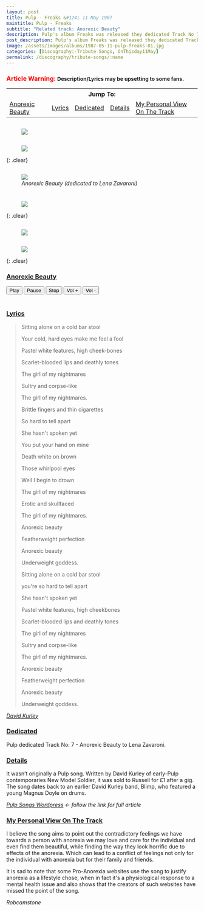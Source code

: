 ```yaml
---
layout: post
title: Pulp - Freaks &#124; 11 May 1987
maintitle: Pulp - Freaks
subtitle: "Related track: Anorexic Beauty"
description: Pulp's album Freaks was released they dedicated Track No 7 - Anorexic Beauty to Lena Zavaroni.
post_description: Pulp's album Freaks was released they dedicated Track No 7 - Anorexic Beauty to Lena Zavaroni.
image: /assets/images/albums/1987-05-11-pulp-freaks-01.jpg
categories: [Discography:-Tribute Songs, OnThisday11May]
permalink: /discography/tribute-songs/:name
---
```


### <span style="font-weight: bold; color:red;">Article Warning:</span> <small>Description/Lyrics may be upsetting to some fans.</small>

<table>
<tr align="center">
<th colspan="5">Jump To:</th>
</tr>
<tr>
<td><a href="#anorexic-beauty">Anorexic Beauty</a></td>
<td><a href="#lyrics">Lyrics</a></td>
<td><a href="#dedicated">Dedicated</a></td>
<td><a href="#details">Details</a></td>
<td><a href="#my-personal-view-on-the-track">My Personal View On The Track</a></td>
</tr>
</table>

<figure class="fig1">
<a href="/assets/images/albums/1987-05-11-pulp-freaks-01.jpg"><img src="/assets/images/albums/1987-05-11-pulp-freaks-01.jpg" class="full-width zoom-in"></a>
</figure>

<figure class="fig2">
<a href="/assets/images/albums/1987-05-11-pulp-freaks-02.jpg"><img src="/assets/images/albums/1987-05-11-pulp-freaks-02.jpg" class="full-width zoom-in"></a>
</figure>

{: .clear}

<figure class="fig1">
<a href="/assets/images/albums/1987-05-11-pulp-freaks-03.jpg"><img src="/assets/images/albums/1987-05-11-pulp-freaks-03.jpg" class="full-width zoom-in"></a>
<figcaption><cite>Anorexic Beauty (dedicated to Lena Zavaroni)</cite></figcaption>
</figure>

<figure class="fig2">
<a href="/assets/images/albums/1987-05-11-pulp-freaks-04.jpg"><img src="/assets/images/albums/1987-05-11-pulp-freaks-04.jpg" class="full-width zoom-in"></a>
</figure>

{: .clear}

<figure class="fig1">
<a href="/assets/images/albums/1987-05-11-pulp-freaks-05.jpg"><img src="/assets/images/albums/1987-05-11-pulp-freaks-05.jpg" class="full-width zoom-in"></a>
</figure>

<figure class="fig2">
<a href="/assets/images/albums/1987-05-11-pulp-freaks-06.jpg"><img src="/assets/images/albums/1987-05-11-pulp-freaks-06.jpg" class="full-width zoom-in"></a>
</figure>

{: .clear}

<h3 id="anorexic-beauty"><a href="#anorexic-beauty">Anorexic Beauty</a></h3>

<audio id="player" src="/assets/media/07-anorexic-beauty.mp3">Your browser does not support the audio element.</audio>
<div>
  <button onclick="document.getElementById('player').play()">Play</button>
  <button onclick="document.getElementById('player').pause()">Pause</button>
  <button onclick="document.getElementById('player').pause(); document.getElementById('player').currentTime = 0;">Stop</button>
  <button onclick="document.getElementById('player').volume += 0.1">Vol +</button>
  <button onclick="document.getElementById('player').volume -= 0.1">Vol -</button>
</div>
<br />
<h3 id="lyrics"><a href="#lyrics">Lyrics</a></h3>
<blockquote>
<p>Sitting alone on a cold bar stool</p>
<p>Your cold, hard eyes make me feel a fool</p>
<p>Pastel white features, high cheek-bones</p>
<p>Scarlet-blooded lips and deathly tones</p>
<p>The girl of my nightmares</p>
<p>Sultry and corpse-like</p>
<p>The girl of my nightmares.</p>

<p>Brittle fingers and thin cigarettes</p>
<p>So hard to tell apart</p>
<p>She hasn't spoken yet</p>
<p>You put your hand on mine</p>
<p>Death white on brown</p>
<p>Those whirlpool eyes</p>
<p>Well I begin to drown</p>
<p>The girl of my nightmares</p>
<p>Erotic and skullfaced</p>
<p>The girl of my nightmares.</p>

<p>Anorexic beauty</p>
<p>Featherweight perfection</p>
<p>Anorexic beauty</p>
<p>Underweight goddess.</p>

<p>Sitting alone on a cold bar stool</p>
<p>you're so hard to tell apart</p>
<p>She hasn't spoken yet</p>
<p>Pastel white features, high cheekbones</p>
<p>Scarlet-blooded lips and deathly tones</p>
<p>The girl of my nightmares</p>
<p>Sultry and corpse-like</p>
<p>The girl of my nightmares.</p>

<p>Anorexic beauty</p>
<p>Featherweight perfection</p>
<p>Anorexic beauty</p>
<p>Underweight goddess.</p>
</blockquote>
<cite><a class="external-link" href="https://www.pulpwiki.net/Pulp/AnorexicBeauty">David Kurley</a></cite>

<h3 id="dedicated"><a href="#dedicated">Dedicated</a></h3>
Pulp dedicated Track No: 7 - Anorexic Beauty to Lena Zavaroni.

<h3 id="details"><a href="#details">Details</a></h3>
<p>It wasn’t originally a Pulp song. Written by David Kurley of early-Pulp contemporaries New Model Soldier, it was sold to Russell for £1 after a gig. The song dates back to an earlier David Kurley band, Blimp, who featured a young Magnus Doyle on drums.</p>

<cite><a class="external-link" href="https://pulpsongs.wordpress.com/2012/08/11/49-anorexic-beauty">Pulp Songs Wordpress</a> &#8592; follow the link for full article</cite>

<h3 id="my-personal-view-on-the-track"><a href="#my-personal-view-on-the-track">My Personal View On The Track</a></h3>
<p>I believe the song aims to point out the contradictory feelings we have towards a person with anorexia we may love and care for the individual and even find them beautiful, while finding the way they look horrific due to effects of the anorexia. Which can lead to a conflict of feelings not only for the individual with anorexia but for their family and friends.</p>
<p>It is sad to note that some Pro-Anorexia websites use the song to justify anorexia as a lifestyle chose, when in fact it's a physiological response to a mental health issue and also shows that the creators of such websites have missed the point of the song.</p>

<cite>Robcamstone</cite>

<style>
.fig1 {float:left; width:49%;}

.fig2 {float:right; width:49%;}

figcaption {float:left; width:100%;}

@media screen and (orientation:portrait) {
.fig1, .fig2 {float:left; width:100%;}
figcaption {float:left; width:100%; margin-bottom: 10px;}
}
</style>
